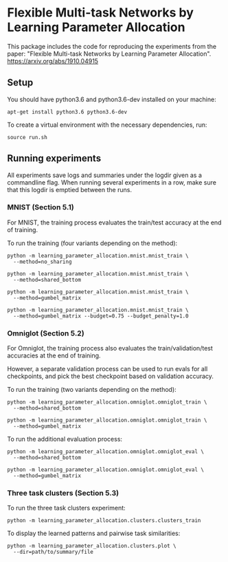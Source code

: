 # Flexible Multi-task Networks by Learning Parameter Allocation

This package includes the code for reproducing the experiments from the paper:
"Flexible Multi-task Networks by Learning Parameter Allocation".
https://arxiv.org/abs/1910.04915

## Setup

You should have python3.6 and python3.6-dev installed on your machine:

```
apt-get install python3.6 python3.6-dev
```

To create a virtual environment with the necessary dependencies, run:

```
source run.sh
```

## Running experiments

All experiments save logs and summaries under the logdir given as a commandline flag.
When running several experiments in a row, make sure that this logdir is emptied between the runs.

### MNIST (Section 5.1)

For MNIST, the training process evaluates the train/test accuracy at the end of training.

To run the training (four variants depending on the method):

```
python -m learning_parameter_allocation.mnist.mnist_train \
  --method=no_sharing
```

```
python -m learning_parameter_allocation.mnist.mnist_train \
  --method=shared_bottom
```

```
python -m learning_parameter_allocation.mnist.mnist_train \
  --method=gumbel_matrix
```

```
python -m learning_parameter_allocation.mnist.mnist_train \
  --method=gumbel_matrix --budget=0.75 --budget_penalty=1.0
```

### Omniglot (Section 5.2)

For Omniglot, the training process also evaluates the train/validation/test accuracies at the end of training.

However, a separate validation process can be used to run evals for all checkpoints, and pick the best checkpoint based on validation accuracy.

To run the training (two variants depending on the method):

```
python -m learning_parameter_allocation.omniglot.omniglot_train \
  --method=shared_bottom
```

```
python -m learning_parameter_allocation.omniglot.omniglot_train \
  --method=gumbel_matrix
```

To run the additional evaluation process:

```
python -m learning_parameter_allocation.omniglot.omniglot_eval \
  --method=shared_bottom
```

```
python -m learning_parameter_allocation.omniglot.omniglot_eval \
  --method=gumbel_matrix
```


### Three task clusters (Section 5.3)
To run the three task clusters experiment:

```
python -m learning_parameter_allocation.clusters.clusters_train
```

To display the learned patterns and pairwise task similarities:

```
python -m learning_parameter_allocation.clusters.plot \
  --dir=path/to/summary/file
```
